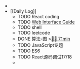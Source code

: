 -
- [[Daily Log]]
	- TODO React coding
	- TODO [Web Interface Guide](https://interfaces.rauno.me/)
	- TODO shell
	- TODO leetcode
	- DONE 算法-图 >[🍅🍅 71min](#agenda-pomo://?t=f-1686805297747-1500%2Cf-1686807182519-1500%2Cp-1686811438089-1250)
	- TODO JavaScript专题
	- TODO ES6
	- TODO React源码调试17/18
	-